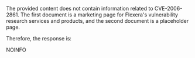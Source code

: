 The provided content does not contain information related to CVE-2006-2861. The first document is a marketing page for Flexera's vulnerability research services and products, and the second document is a placeholder page.

Therefore, the response is:

NOINFO